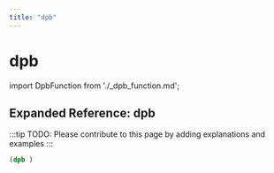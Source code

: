 ```yaml
---
title: "dpb"
---
```


# dpb

import DpbFunction from './_dpb_function.md';

<DpbFunction />

## Expanded Reference: dpb

:::tip
TODO: Please contribute to this page by adding explanations and examples
:::

```lisp
(dpb )
```
